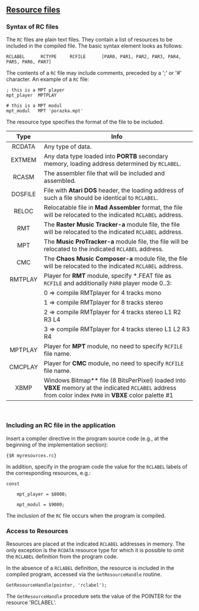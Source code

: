 #

## [Resource files](/syntax/#r-resource)

### Syntax of RC files

The `RC` files are plain text files. They contain a list of resources to be included in the compiled file.
The basic syntax element looks as follows:

	RCLABEL      RCTYPE     RCFILE      [PAR0, PAR1, PAR2, PAR3, PAR4, PAR5, PAR6, PAR7]

The contents of a `RC` file may include comments, preceded by a ';' or '#' character. An example of a `RC` file:

	; this is a MPT player
	mpt_player	MPTPLAY
	
	# this is a MPT modul
	mpt_modul	MPT	'porazka.mpt'

The resource type specifies the format of the file to be included.

| Type       | Info                                                                                                   |
|:----------:|--------------------------------------------------------------------------------------------------------|
| RCDATA     | Any type of data.                                                                                      |
| EXTMEM     | Any data type loaded into **PORTB** secondary memory, loading address determined by `RCLABEL`.         |
| RCASM      | The assembler file that will be included and assembled.                                                |
| DOSFILE    | File with **Atari DOS** header, the loading address of such a file should be identical to `RCLABEL`.   |
| RELOC      | Relocatable file in **Mad Assembler** format, the file will be relocated to the indicated `RCLABEL` address.|
| RMT        | The **Raster Music Tracker-a** module file, the file will be relocated to the indicated `RCLABEL` address.  |
| MPT        | The **Music ProTracker-a** module file, the file will be relocated to the indicated `RCLABEL` address.      |
| CMC        | The **Chaos Music Composer-a** module file, the file will be relocated to the indicated `RCLABEL` address.  |
| RMTPLAY    | Player for **RMT** module, specify *.FEAT file as `RCFILE` and additionally `PAR0` player mode 0..3:        |
|            | 0 => compile RMTplayer for 4 tracks mono                                                               |
|            | 1 => compile RMTplayer for 8 tracks stereo                                                             |
|            | 2 => compile RMTplayer for 4 tracks stereo L1 R2 R3 L4                                                 |
|            | 3 => compile RMTplayer for 4 tracks stereo L1 L2 R3 R4                                                 |
| MPTPLAY    | Player for **MPT** module, no need to specify `RCFILE` file name.                                      | 
| CMCPLAY    | Player for **CMC** module, no need to specify `RCFILE` file name.                                      |
| XBMP       | Windows Bitmap** file (8 BitsPerPixel) loaded into **VBXE** memory at the indicated `RCLABEL` address from color index `PAR0` in **VBXE** color palette #1 |

&nbsp;
### Including an RC file in the application

Insert a compiler directive in the program source code (e.g., at the beginning of the implementation section):

	{$R myresources.rc}

In addition, specify in the program code the value for the `RCLABEL` labels of the corresponding resources, e.g.:

```delphi
const

    mpt_player = $8000;

    mpt_modul = $9000;
```

The inclusion of the `RC` file occurs when the program is compiled.

### Access to Resources

Resources are placed at the indicated `RCLABEL` addresses in memory. The only exception is the `RCDATA` resource type for which it is possible to omit the `RCLABEL` definition from the program code.

In the absence of a `RCLABEL` definition, the resource is included in the compiled program, accessed via the `GetResourceHandle` routine.

	GetResourceHandle(pointer, 'rclabel');

The `GetResourceHandle` procedure sets the value of the POINTER for the resource 'RCLABEL'.
